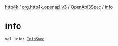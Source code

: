 [http4k](../../index.md) / [org.http4k.openapi.v3](../index.md) / [OpenApi3Spec](index.md) / [info](./info.md)

# info

`val info: `[`InfoSpec`](../-info-spec/index.md)